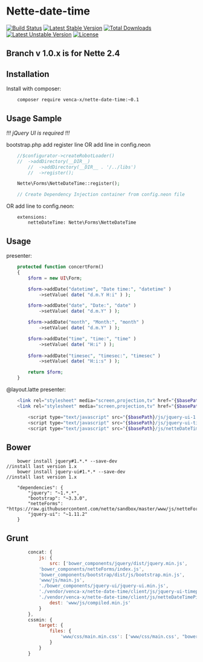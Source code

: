 Nette-date-time
===============
[![Build Status](https://travis-ci.org/venca-x/nette-date-time.svgbranch=v1.0)](https://travis-ci.org/venca-x/nette-date-time)
[![Latest Stable Version](https://poser.pugx.org/venca-x/nette-date-time/v/stable.svg)](https://packagist.org/packages/venca-x/nette-date-time) 
[![Total Downloads](https://poser.pugx.org/venca-x/nette-date-time/downloads.svg)](https://packagist.org/packages/venca-x/nette-date-time) 
[![Latest Unstable Version](https://poser.pugx.org/venca-x/nette-date-time/v/unstable.svg)](https://packagist.org/packages/venca-x/nette-date-time) 
[![License](https://poser.pugx.org/venca-x/nette-date-time/license.svg)](https://packagist.org/packages/venca-x/nette-date-time)

Branch v 1.0.x is for Nette 2.4
------------

Installation
------------
Install with composer:
``` 
	composer require venca-x/nette-date-time:~0.1
```      

Usage Sample
-------------
*!!! jQuery UI is required !!!*

bootstrap.php add register line OR add line in config.neon

```php
	//$configurator->createRobotLoader()
	//	->addDirectory(__DIR__)
        //	->addDirectory(__DIR__ . '/../libs')
        //	->register();

	Nette\Forms\NetteDateTime::register();

	// Create Dependency Injection container from config.neon file
```

OR add line to config.neon:
```
    extensions:
        netteDateTime: Nette\Forms\NetteDateTime
```

Usage
-------------
presenter:
```php
    protected function concertForm() 
    {
        $form = new UI\Form;

        $form->addDate("datetime", "Date time:", "datetime" )
            ->setValue( date( "d.m.Y H:i" ) );

        $form->addDate("date", "Date:", "date" )
            ->setValue( date( "d.m.Y" ) );

        $form->addDate("month", "Month:", "month" )
            ->setValue( date( "d.m.Y" ) );

        $form->addDate("time", "time:", "time" )
            ->setValue( date( "H:i" ) );
            
        $form->addDate("timesec", "timesec:", "timesec" )
            ->setValue( date( "H:i:s" ) );            

        return $form;
    }
```

@layout.latte
presenter:
```php
	<link rel="stylesheet" media="screen,projection,tv" href="{$basePath}/css/blitzer/jquery-ui-1.10.4.custom.min.css">
	<link rel="stylesheet" media="screen,projection,tv" href="{$basePath}/css/style.css">

        <script type="text/javascript" src="{$basePath}/js/jquery-ui-1.10.4.custom.min.js"></script>
        <script type="text/javascript" src="{$basePath}/js/jquery-ui-timepicker-addon.js"></script>
        <script type="text/javascript" src="{$basePath}/js/netteDateTimePicker.js"></script> 
```
Bower
-------------
```
	bower install jquery#1.*.* --save-dev							//install last version 1.x
	bower install jquery-ui#1.*.* --save-dev						//install last version 1.x

    "dependencies": {
        "jquery": "~1.*.*",
        "bootstrap": "~3.3.0",
        "netteForms": "https://raw.githubusercontent.com/nette/sandbox/master/www/js/netteForms.js",
        "jquery-ui": "~1.11.2"
    }
```
Grunt
-------------
```js
        concat: {
            js: {
                src: ['bower_components/jquery/dist/jquery.min.js',
			'bower_components/netteForms/index.js',
			'bower_components/bootstrap/dist/js/bootstrap.min.js',
			'www/js/main.js',
			'./bower_components/jquery-ui/jquery-ui.min.js',
			'./vendor/venca-x/nette-date-time/client/js/jquery-ui-timepicker-addon.js',
			'./vendor/venca-x/nette-date-time/client/js/netteDateTimePicker.js'],
                dest: 'www/js/compiled.min.js'
            }
        },
        cssmin: {
            target: {
                files: {
                    'www/css/main.min.css': ['www/css/main.css', "bower_components/jquery-ui/themes/blitzer/jquery-ui.min.css", "vendor/venca-x/nette-date-time/client/css/style.css" ]
                }
            }
        }
```
